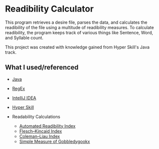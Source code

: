 # Readibility Calculator

This program retrieves a desire file, parses the data, and calculates the readibility of the file using a multitude of readibility measures. To calculate readibility, the program keeps track of various things like Sentence, Word, and Syllable count.

This project was created with knowledge gained from Hyper Skill's Java track.

## What I used/referenced

- [Java](https://www.java.com/)
- [RegEx](https://en.wikipedia.org/wiki/Regular_expression)
- [IntelliJ IDEA](https://www.jetbrains.com/idea/)
- [Hyper Skill](https://hyperskill.org/)
- Readability Calculations

  - [Automated Readibility Index](https://en.wikipedia.org/wiki/Automated_readability_index)
  - [Flesch–Kincaid Index](https://en.wikipedia.org/wiki/Flesch%E2%80%93Kincaid_readability_tests)
  - [Coleman–Liau Index](https://en.wikipedia.org/wiki/Coleman%E2%80%93Liau_index)
  - [Simple Measure of Gobbledygookx](https://en.wikipedia.org/wiki/SMOG)
